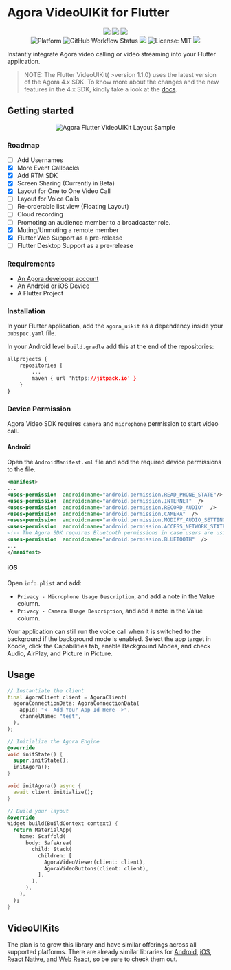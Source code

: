 
# Agora VideoUIKit for Flutter

<p align="center">
    <a href="https://pub.dev/packages/agora_uikit"><img src="https://img.shields.io/pub/likes/agora_uikit?logo=dart"/></a>
    <a href="https://pub.dev/packages/agora_uikit"><img src="https://img.shields.io/pub/popularity/agora_uikit?logo=dart"/></a>
    <a href="https://pub.dev/packages/agora_uikit"><img src="https://img.shields.io/pub/points/agora_uikit?logo=dart"/></a><br/>
  <img src="https://img.shields.io/badge/Platform-iOS%20%7C%20Android-blue?logo=flutter" alt="Platform" />
  <img alt="GitHub Workflow Status" src="https://img.shields.io/github/workflow/status/AgoraIO-Community/VideoUIKit-Flutter/Flutter">
  <a href="https://pub.dev/packages/agora_uikit"><img src="https://img.shields.io/pub/v/agora_uikit"/></a>
  <img src="https://img.shields.io/github/license/agoraio-community/videouikit-flutter?color=red"
      alt="License: MIT" />
  <a href="https://www.agora.io/en/join-slack/"><img src="https://img.shields.io/badge/slack-@RTE%20Dev-blue.svg?logo=slack"></a>
</p>


Instantly integrate Agora video calling or video streaming into your Flutter application.  

> NOTE: The Flutter VideoUIKit( >version 1.1.0) uses the latest version of the Agora 4.x SDK. To know more about the changes and the new features in the 4.x SDK, kindly take a look at the [docs](https://docs.agora.io/en/video-calling/reference/release-notes?platform=flutter). 

## Getting started

<p align="center">
 <img src="https://i.ibb.co/1XhRmZ1/Group-4.png" alt="Agora Flutter VideoUIKit Layout Sample">
</p>


### Roadmap

- [ ] Add Usernames
- [x] More Event Callbacks
- [x] Add RTM SDK
- [x] Screen Sharing (Currently in Beta)
- [x] Layout for One to One Video Call
- [ ] Layout for Voice Calls
- [ ] Re-orderable list view (Floating Layout)
- [ ] Cloud recording
- [ ] Promoting an audience member to a broadcaster role.
- [x] Muting/Unmuting a remote member
- [x] Flutter Web Support as a pre-release
- [ ] Flutter Desktop Support as a pre-release

### Requirements

-  [An Agora developer account](https://www.agora.io/en/blog/how-to-get-started-with-agora)
- An Android or iOS Device
- A Flutter Project
  
### Installation

In your Flutter application, add the `agora_uikit` as a dependency inside your `pubspec.yaml` file.

In your Android level `build.gradle` add this at the end of the repositories:  

```css
allprojects {
	repositories {
		...
		maven { url 'https://jitpack.io' }
	}
}
```

### Device Permission

Agora Video SDK requires `camera` and `microphone` permission to start video call.

#### Android

Open the `AndroidManifest.xml` file and add the required device permissions to the file.

```xml
<manifest>
...
<uses-permission  android:name="android.permission.READ_PHONE_STATE"/>
<uses-permission  android:name="android.permission.INTERNET"  />
<uses-permission  android:name="android.permission.RECORD_AUDIO"  />
<uses-permission  android:name="android.permission.CAMERA"  />
<uses-permission  android:name="android.permission.MODIFY_AUDIO_SETTINGS"  />
<uses-permission  android:name="android.permission.ACCESS_NETWORK_STATE"  />
<!-- The Agora SDK requires Bluetooth permissions in case users are using Bluetooth devices.-->
<uses-permission  android:name="android.permission.BLUETOOTH"  />
...
</manifest>
```

#### iOS

Open `info.plist` and add:

-  `Privacy - Microphone Usage Description`, and add a note in the Value column.
-  `Privacy - Camera Usage Description`, and add a note in the Value column.

Your application can still run the voice call when it is switched to the background if the background mode is enabled. Select the app target in Xcode, click the Capabilities tab, enable Background Modes, and check Audio, AirPlay, and Picture in Picture.

## Usage

```dart
// Instantiate the client
final AgoraClient client = AgoraClient(
  agoraConnectionData: AgoraConnectionData(
    appId: "<--Add Your App Id Here-->",
    channelName: "test",
  ),
);

// Initialize the Agora Engine
@override
void initState() {
  super.initState();
  initAgora();
}

void initAgora() async {
  await client.initialize();
}

// Build your layout
@override
Widget build(BuildContext context) {
  return MaterialApp(
    home: Scaffold(
      body: SafeArea(
        child: Stack(
          children: [
            AgoraVideoViewer(client: client), 
            AgoraVideoButtons(client: client),
          ],
        ),
      ),
    ),
  );
}

```


## VideoUIKits

The plan is to grow this library and have similar offerings across all supported platforms. There are already similar libraries for [Android](https://github.com/AgoraIO-Community/VideoUIKit-Android/), [iOS](https://github.com/AgoraIO-Community/VideoUIKit-iOS/), [React Native](https://github.com/AgoraIO-Community/ReactNative-UIKit), and [Web React](https://github.com/AgoraIO-Community/VideoUIKit-Web-React), so be sure to check them out.
